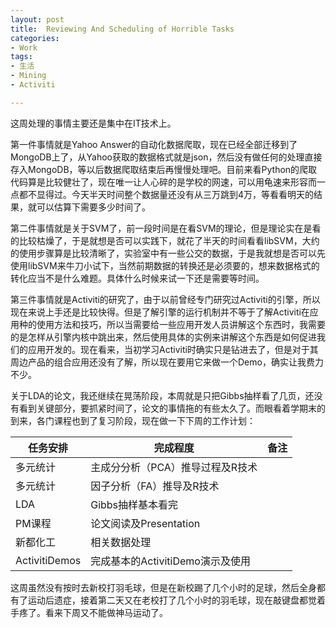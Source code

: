 ```yaml
---
layout: post
title:  Reviewing And Scheduling of Horrible Tasks
categories:
- Work
tags:
- 生活
- Mining
- Activiti

---
```


这周处理的事情主要还是集中在IT技术上。

第一件事情就是Yahoo Answer的自动化数据爬取，现在已经全部迁移到了MongoDB上了，从Yahoo获取的数据格式就是json，然后没有做任何的处理直接存入MongoDB，等以后数据爬取结束后再慢慢处理吧。目前来看Python的爬取代码算是比较健壮了，现在唯一让人心碎的是学校的网速，可以用龟速来形容而一点都不显得过。今天半天时间整个数据量还没有从三万跳到4万，等看看明天的结果，就可以估算下需要多少时间了。

第二件事情就是关于SVM了，前一段时间是在看SVM的理论，但是理论实在是看的比较枯燥了，于是就想是否可以实践下，就花了半天的时间看看libSVM，大约的使用步骤算是比较清晰了，实验室中有一些公交的数据，于是我就想是否可以先使用libSVM来牛刀小试下，当然前期数据的转换还是必须要的，想来数据格式的转化应当不是什么难题。具体什么时候来试一下还是需要等时间。

第三件事情就是Activiti的研究了，由于以前曾经专门研究过Activiti的引擎，所以现在来说上手还是比较快得。但是了解引擎的运行机制并不等于了解Activiti在应用种的使用方法和技巧，所以当需要给一些应用开发人员讲解这个东西时，我需要的是怎样从引擎内核中跳出来，然后使用具体的实例来讲解这个东西是如何促进我们的应用开发的。现在看来，当初学习Activiti时确实只是钻进去了，但是对于其周边产品的组合应用还没有了解，所以现在要用它来做一个Demo，确实让我费力不少。

关于LDA的论文，我还继续在晃荡阶段，本周就是只把Gibbs抽样看了几页，还没有看到关键部分，要抓紧时间了，论文的事情拖的有些太久了。而眼看着学期末的到来，各门课程也到了复习阶段，现在做一下下周的工作计划：

| 任务安排      | 完成程度 | 备注 |
| ------------ | ------------- | ------------ |
| 多元统计 |  主成分分析（PCA）推导过程及R技术 |  |
| 多元统计 | 因子分析（FA）推导及R技术  |  |
| LDA	| Gibbs抽样基本看完| |
|PM课程 | 论文阅读及Presentation| |
|新都化工| 相关数据处理| |
|ActivitiDemos|完成基本的ActivitiDemo演示及使用| |

这周虽然没有按时去新校打羽毛球，但是在新校踢了几个小时的足球，然后全身都有了运动后遗症，接着第二天又在老校打了几个小时的羽毛球，现在敲键盘都觉着手疼了。看来下周又不能做神马运动了。
